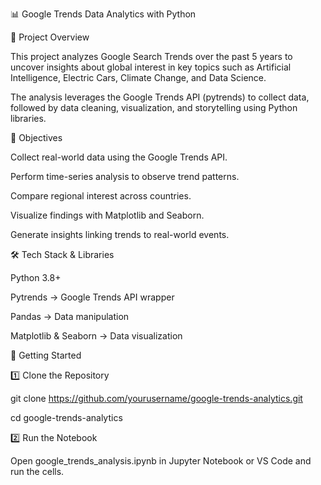 📊 Google Trends Data Analytics with Python

📌 Project Overview

This project analyzes Google Search Trends over the past 5 years to uncover insights about global interest in key topics such as Artificial Intelligence, Electric Cars, Climate Change, and Data Science.

The analysis leverages the Google Trends API (pytrends) to collect data, followed by data cleaning, visualization, and storytelling using Python libraries.

🎯 Objectives

Collect real-world data using the Google Trends API.

Perform time-series analysis to observe trend patterns.

Compare regional interest across countries.

Visualize findings with Matplotlib and Seaborn.

Generate insights linking trends to real-world events.

🛠️ Tech Stack & Libraries

Python 3.8+

Pytrends
 → Google Trends API wrapper

Pandas → Data manipulation

Matplotlib & Seaborn → Data visualization


🚀 Getting Started

1️⃣ Clone the Repository

git clone https://github.com/yourusername/google-trends-analytics.git

cd google-trends-analytics


2️⃣ Run the Notebook

Open google_trends_analysis.ipynb in Jupyter Notebook or VS Code and run the cells.
